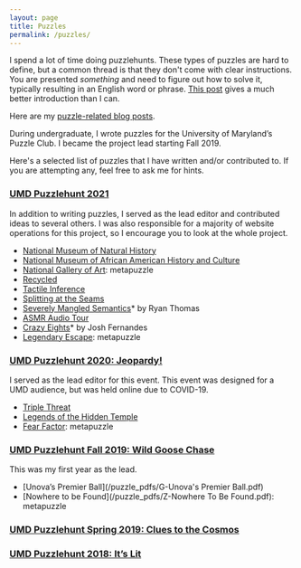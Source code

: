 ```yaml
---
layout: page
title: Puzzles
permalink: /puzzles/
---
```

I spend a lot of time doing puzzlehunts. These types of puzzles are hard to define, but a common thread is that they don't come with clear instructions. You are presented *something* and need to figure out how to solve it, typically resulting in an English word or phrase. [This post][puzzle-intro] gives a much better introduction than I can.

Here are my [puzzle-related blog posts](/blog/puzzle).

During undergraduate, I wrote puzzles for the University of Maryland’s Puzzle Club. I became the project lead starting Fall 2019.

Here's a selected list of puzzles that I have written and/or contributed to. If you are attempting any, feel free to ask me for hints.

### [UMD Puzzlehunt 2021][umdpuzzle]

In addition to writing puzzles, I served as the lead editor and contributed ideas to several others. I was also responsible for a majority of website operations for this project,  so I encourage you to look at the whole project.

*  [National Museum of Natural History](https://2021.umdpuzzle.club/puzzle/natural-history)
*  [National Museum of African American History and Culture](https://2021.umdpuzzle.club/puzzle/african-american-history)
*  [National Gallery of Art](https://2021.umdpuzzle.club/puzzle/national-gallery-of-art): metapuzzle
*  [Recycled](https://2021.umdpuzzle.club/puzzle/recycled)
*  [Tactile Inference](https://2021.umdpuzzle.club/puzzle/tactile-inference)
*  [Splitting at the Seams](https://2021.umdpuzzle.club/puzzle/splitting-at-the-seams)
*  [Severely Mangled Semantics](https://2021.umdpuzzle.club/puzzle/severely-mangled-semantics)* by Ryan Thomas
*  [ASMR Audio Tour](https://2021.umdpuzzle.club/puzzle/asmr-audio-tour)
*  [Crazy Eights](https://2021.umdpuzzle.club/puzzle/crazy-eights)* by Josh Fernandes
*  [Legendary Escape](https://2021.umdpuzzle.club/puzzle/legendary-escape): metapuzzle

### [UMD Puzzlehunt 2020: Jeopardy!](https://drive.google.com/drive/folders/1VcH7XzY30LWlpD3UgnycmGgP4DbT_BN6)

I served as the lead editor for this event. This event was designed for a UMD audience, but was held online due to COVID-19.

*  [Triple Threat](/puzzle_pdfs/TripleThreat.pdf)
*  [Legends of the Hidden Temple](/puzzle_pdfs/LegendsoftheHiddenTemple.pdf)
*  [Fear Factor](/puzzle_pdfs/FearFactor.pdf): metapuzzle

### [UMD Puzzlehunt Fall 2019: Wild Goose Chase](https://drive.google.com/drive/folders/1viXhtaLGz_XC8cUjs0hlgNRWvTdo6uQY)

This was my first year as the lead.
*  [Unova’s Premier Ball](/puzzle_pdfs/G-Unova's Premier Ball.pdf)
*  [Nowhere to be Found](/puzzle_pdfs/Z-Nowhere To Be Found.pdf): metapuzzle


### [UMD Puzzlehunt Spring 2019: Clues to the Cosmos](https://drive.google.com/drive/folders/1aHD4BWdTpdRAOn7aeA9icxIRUr_ORsgh)

### [UMD Puzzlehunt 2018: It’s Lit](https://drive.google.com/drive/folders/17BFiIPvTRPqBFKyh74vmUrjn0T8YMXuF)

[puzzle-intro]: https://blog.vero.site/post/puzzlehunts
[umdpuzzle]: https://2021.umdpuzzle.club/
